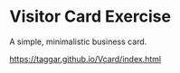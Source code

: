 # Visitor Card Exercise

A simple, minimalistic business card.
 
https://taggar.github.io/Vcard/index.html
